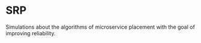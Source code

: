 # SRP
Simulations about the algorithms of microservice placement with the goal of improving reliability.
